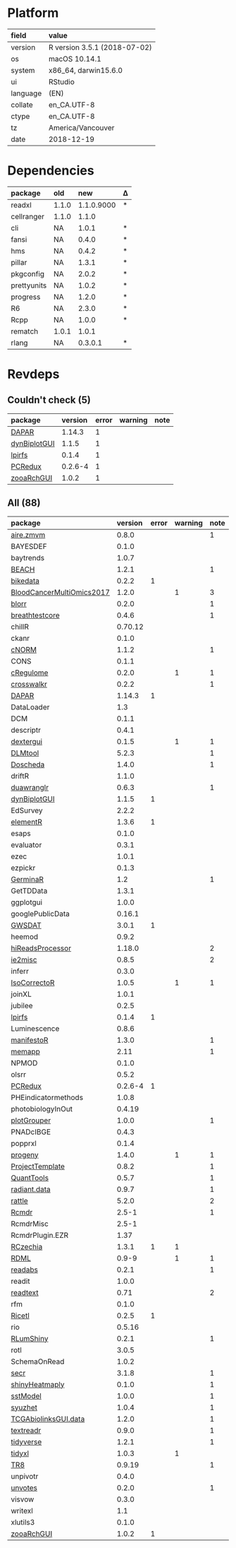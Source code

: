 # Platform

|field    |value                        |
|:--------|:----------------------------|
|version  |R version 3.5.1 (2018-07-02) |
|os       |macOS  10.14.1               |
|system   |x86_64, darwin15.6.0         |
|ui       |RStudio                      |
|language |(EN)                         |
|collate  |en_CA.UTF-8                  |
|ctype    |en_CA.UTF-8                  |
|tz       |America/Vancouver            |
|date     |2018-12-19                   |

# Dependencies

|package     |old   |new        |Δ  |
|:-----------|:-----|:----------|:--|
|readxl      |1.1.0 |1.1.0.9000 |*  |
|cellranger  |1.1.0 |1.1.0      |   |
|cli         |NA    |1.0.1      |*  |
|fansi       |NA    |0.4.0      |*  |
|hms         |NA    |0.4.2      |*  |
|pillar      |NA    |1.3.1      |*  |
|pkgconfig   |NA    |2.0.2      |*  |
|prettyunits |NA    |1.0.2      |*  |
|progress    |NA    |1.2.0      |*  |
|R6          |NA    |2.3.0      |*  |
|Rcpp        |NA    |1.0.0      |*  |
|rematch     |1.0.1 |1.0.1      |   |
|rlang       |NA    |0.3.0.1    |*  |

# Revdeps

## Couldn't check (5)

|package                                  |version |error |warning |note |
|:----------------------------------------|:-------|:-----|:-------|:----|
|[DAPAR](problems.md#dapar)               |1.14.3  |1     |        |     |
|[dynBiplotGUI](problems.md#dynbiplotgui) |1.1.5   |1     |        |     |
|[lpirfs](problems.md#lpirfs)             |0.1.4   |1     |        |     |
|[PCRedux](problems.md#pcredux)           |0.2.6-4 |1     |        |     |
|[zooaRchGUI](problems.md#zooarchgui)     |1.0.2   |1     |        |     |

## All (88)

|package                                                            |version |error |warning |note |
|:------------------------------------------------------------------|:-------|:-----|:-------|:----|
|[aire.zmvm](problems.md#airezmvm)                                  |0.8.0   |      |        |1    |
|BAYESDEF                                                           |0.1.0   |      |        |     |
|baytrends                                                          |1.0.7   |      |        |     |
|[BEACH](problems.md#beach)                                         |1.2.1   |      |        |1    |
|[bikedata](problems.md#bikedata)                                   |0.2.2   |1     |        |     |
|[BloodCancerMultiOmics2017](problems.md#bloodcancermultiomics2017) |1.2.0   |      |1       |3    |
|[blorr](problems.md#blorr)                                         |0.2.0   |      |        |1    |
|[breathtestcore](problems.md#breathtestcore)                       |0.4.6   |      |        |1    |
|chillR                                                             |0.70.12 |      |        |     |
|ckanr                                                              |0.1.0   |      |        |     |
|[cNORM](problems.md#cnorm)                                         |1.1.2   |      |        |1    |
|CONS                                                               |0.1.1   |      |        |     |
|[cRegulome](problems.md#cregulome)                                 |0.2.0   |      |1       |1    |
|[crosswalkr](problems.md#crosswalkr)                               |0.2.2   |      |        |1    |
|[DAPAR](problems.md#dapar)                                         |1.14.3  |1     |        |     |
|DataLoader                                                         |1.3     |      |        |     |
|DCM                                                                |0.1.1   |      |        |     |
|descriptr                                                          |0.4.1   |      |        |     |
|[dextergui](problems.md#dextergui)                                 |0.1.5   |      |1       |1    |
|[DLMtool](problems.md#dlmtool)                                     |5.2.3   |      |        |1    |
|[Doscheda](problems.md#doscheda)                                   |1.4.0   |      |        |1    |
|driftR                                                             |1.1.0   |      |        |     |
|[duawranglr](problems.md#duawranglr)                               |0.6.3   |      |        |1    |
|[dynBiplotGUI](problems.md#dynbiplotgui)                           |1.1.5   |1     |        |     |
|EdSurvey                                                           |2.2.2   |      |        |     |
|[elementR](problems.md#elementr)                                   |1.3.6   |1     |        |     |
|esaps                                                              |0.1.0   |      |        |     |
|evaluator                                                          |0.3.1   |      |        |     |
|ezec                                                               |1.0.1   |      |        |     |
|ezpickr                                                            |0.1.3   |      |        |     |
|[GerminaR](problems.md#germinar)                                   |1.2     |      |        |1    |
|GetTDData                                                          |1.3.1   |      |        |     |
|ggplotgui                                                          |1.0.0   |      |        |     |
|googlePublicData                                                   |0.16.1  |      |        |     |
|[GWSDAT](problems.md#gwsdat)                                       |3.0.1   |1     |        |     |
|heemod                                                             |0.9.2   |      |        |     |
|[hiReadsProcessor](problems.md#hireadsprocessor)                   |1.18.0  |      |        |2    |
|[ie2misc](problems.md#ie2misc)                                     |0.8.5   |      |        |2    |
|inferr                                                             |0.3.0   |      |        |     |
|[IsoCorrectoR](problems.md#isocorrector)                           |1.0.5   |      |1       |1    |
|joinXL                                                             |1.0.1   |      |        |     |
|jubilee                                                            |0.2.5   |      |        |     |
|[lpirfs](problems.md#lpirfs)                                       |0.1.4   |1     |        |     |
|Luminescence                                                       |0.8.6   |      |        |     |
|[manifestoR](problems.md#manifestor)                               |1.3.0   |      |        |1    |
|[memapp](problems.md#memapp)                                       |2.11    |      |        |1    |
|NPMOD                                                              |0.1.0   |      |        |     |
|olsrr                                                              |0.5.2   |      |        |     |
|[PCRedux](problems.md#pcredux)                                     |0.2.6-4 |1     |        |     |
|PHEindicatormethods                                                |1.0.8   |      |        |     |
|photobiologyInOut                                                  |0.4.19  |      |        |     |
|[plotGrouper](problems.md#plotgrouper)                             |1.0.0   |      |        |1    |
|PNADcIBGE                                                          |0.4.3   |      |        |     |
|popprxl                                                            |0.1.4   |      |        |     |
|[progeny](problems.md#progeny)                                     |1.4.0   |      |1       |1    |
|[ProjectTemplate](problems.md#projecttemplate)                     |0.8.2   |      |        |1    |
|[QuantTools](problems.md#quanttools)                               |0.5.7   |      |        |1    |
|[radiant.data](problems.md#radiantdata)                            |0.9.7   |      |        |1    |
|[rattle](problems.md#rattle)                                       |5.2.0   |      |        |2    |
|[Rcmdr](problems.md#rcmdr)                                         |2.5-1   |      |        |1    |
|RcmdrMisc                                                          |2.5-1   |      |        |     |
|RcmdrPlugin.EZR                                                    |1.37    |      |        |     |
|[RCzechia](problems.md#rczechia)                                   |1.3.1   |1     |1       |     |
|[RDML](problems.md#rdml)                                           |0.9-9   |      |1       |1    |
|[readabs](problems.md#readabs)                                     |0.2.1   |      |        |1    |
|readit                                                             |1.0.0   |      |        |     |
|[readtext](problems.md#readtext)                                   |0.71    |      |        |2    |
|rfm                                                                |0.1.0   |      |        |     |
|[Ricetl](problems.md#ricetl)                                       |0.2.5   |1     |        |     |
|rio                                                                |0.5.16  |      |        |     |
|[RLumShiny](problems.md#rlumshiny)                                 |0.2.1   |      |        |1    |
|rotl                                                               |3.0.5   |      |        |     |
|SchemaOnRead                                                       |1.0.2   |      |        |     |
|[secr](problems.md#secr)                                           |3.1.8   |      |        |1    |
|[shinyHeatmaply](problems.md#shinyheatmaply)                       |0.1.0   |      |        |1    |
|[sstModel](problems.md#sstmodel)                                   |1.0.0   |      |        |1    |
|[syuzhet](problems.md#syuzhet)                                     |1.0.4   |      |        |1    |
|[TCGAbiolinksGUI.data](problems.md#tcgabiolinksguidata)            |1.2.0   |      |        |1    |
|[textreadr](problems.md#textreadr)                                 |0.9.0   |      |        |1    |
|[tidyverse](problems.md#tidyverse)                                 |1.2.1   |      |        |1    |
|[tidyxl](problems.md#tidyxl)                                       |1.0.3   |      |1       |     |
|[TR8](problems.md#tr8)                                             |0.9.19  |      |        |1    |
|unpivotr                                                           |0.4.0   |      |        |     |
|[unvotes](problems.md#unvotes)                                     |0.2.0   |      |        |1    |
|visvow                                                             |0.3.0   |      |        |     |
|writexl                                                            |1.1     |      |        |     |
|xlutils3                                                           |0.1.0   |      |        |     |
|[zooaRchGUI](problems.md#zooarchgui)                               |1.0.2   |1     |        |     |

